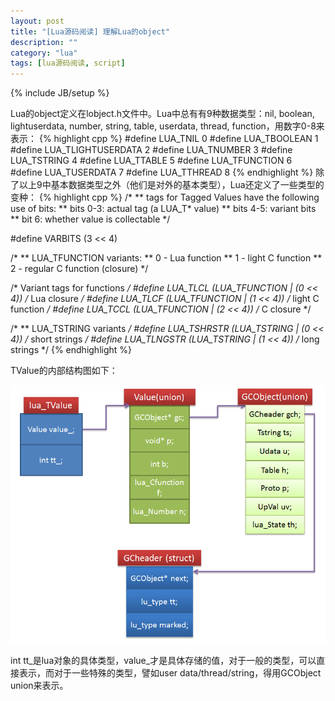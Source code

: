 ```yaml
---
layout: post
title: "[Lua源码阅读] 理解Lua的object"
description: ""
category: "lua"
tags: [lua源码阅读, script]
---
```

{% include JB/setup %}

Lua的object定义在lobject.h文件中。Lua中总有有9种数据类型：nil, boolean, lightuserdata, number, string, table, userdata, thread, function，用数字0-8来表示：
{% highlight cpp %}
#define LUA_TNIL		0
#define LUA_TBOOLEAN		1
#define LUA_TLIGHTUSERDATA	2
#define LUA_TNUMBER		3
#define LUA_TSTRING		4
#define LUA_TTABLE		5
#define LUA_TFUNCTION		6
#define LUA_TUSERDATA		7
#define LUA_TTHREAD		8
{% endhighlight %}
除了以上9中基本数据类型之外（他们是对外的基本类型），Lua还定义了一些类型的变种：
{% highlight cpp %}
/*
** tags for Tagged Values have the following use of bits:
** bits 0-3: actual tag (a LUA_T* value)
** bits 4-5: variant bits
** bit 6: whether value is collectable
*/


#define VARBITS		(3 << 4)


/*
** LUA_TFUNCTION variants:
** 0 - Lua function
** 1 - light C function
** 2 - regular C function (closure)
*/


/* Variant tags for functions */
#define LUA_TLCL	(LUA_TFUNCTION | (0 << 4))  /* Lua closure */
#define LUA_TLCF	(LUA_TFUNCTION | (1 << 4))  /* light C function */
#define LUA_TCCL	(LUA_TFUNCTION | (2 << 4))  /* C closure */


/*
** LUA_TSTRING variants */
#define LUA_TSHRSTR	(LUA_TSTRING | (0 << 4))  /* short strings */
#define LUA_TLNGSTR	(LUA_TSTRING | (1 << 4))  /* long strings */
{% endhighlight %}

TValue的内部结构图如下：

![](/assets/image/1345812366_9492.png)

int tt\_是lua对象的具体类型，value_才是具体存储的值，对于一般的类型，可以直接表示，而对于一些特殊的类型，譬如user data/thread/string，得用GCObject union来表示。
